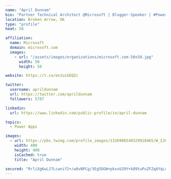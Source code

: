 ```yaml
---
name: "April Dunnam"
bio: "Partner Technical Architect @Microsoft | Blogger-Speaker | #PowerApps, #PowerAutomate, #Office365, #SharePoint | #WIT | #Karaoke Queen"
location: Broken Arrow, OK
type: "profile"
heat: 58

affiliation:
  name: Microsoft
  domain: microsoft.com
  images:
    - url: "/assets/images/organizations/microsoft.com-50x50.jpg"
      width: 50
      height: 50

website: https://t.co/enJuiGEQZc

twitter:
  username: aprildunnam
  url: https://twitter.com/aprildunnam
  followers: 5787

linkedin:
  url: https://www.linkedin.com/public-profile/in/april-dunnam

topics:
  - Power Apps

images:
  - url: https://pbs.twimg.com/profile_images/1326986540329918465/W_IJ6Ih2_400x400.jpg
    width: 400
    height: 400
    isCached: true
    title: "April Dunnam"

secured: "RrliXgKwLJ7Lcwnif2+/w8vNPCg/3Eg5DGW+pkxvU29Y+k89tuPuZFZqAYqLuWAIg+4UkGV3zJ0KfzX5DIUtXhhrWXVrbEo52rnR35O8ANp9gGuunLODHcnl1vi7CMS37I1p/yqPX2XfSJSYKzKuim8g++4S+mlR7WiZex81LEwHYLg1WKaIpMAY7yqrtKgl3xUMcJvYdmhp/Qlst5hRelkM8vMhRjp30r3w/x5291/eLdIRDFkT6GzmMZPb0WhyXLub5ae8lrsoOZZjBxJpLgP090/8ZjM57/oucZ4aIoHEGhOF2pYgEGscEgTPZ35HxmSsasZthTPyMGkmRZ7BhmSn61jtiPYJGFGKnuk+tMldEaxbGT0Ce7bR1rL8mDvTXqwBFwL/Y/8QZJ7TMo34JPBMGG3DVv0n4AYIOgrR55g=;txIeP4nkcjIz9offjLil3g=="
---
```


